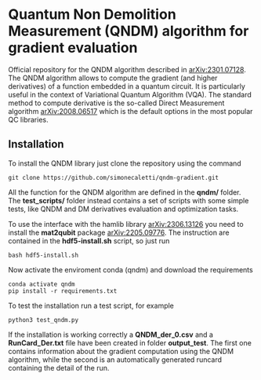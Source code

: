 # Quantum Non Demolition Measurement (QNDM) algorithm for gradient evaluation

Official repository for the QNDM algorithm described in [arXiv:2301.07128](https://arxiv.org/abs/2301.07128).
The QNDM algorithm allows to compute the gradient (and higher derivatives) of a function embedded in a quantum circuit. It is particularly useful in the context of Variational Quantum Algorithm (VQA).
The standard method to compute derivative is the so-called Direct Measurement algorithm [arXiv:2008.06517](https://arxiv.org/abs/2008.06517) which is the default options in the most popular QC libraries.

## Installation

To install the QNDM library just clone the repository using the command
```
git clone https://github.com/simonecaletti/qndm-gradient.git 
```
All the function for the QNDM algorithm are defined in the **qndm/** folder. The **test_scripts/** folder instead contains a set of scripts with some simple tests, like QNDM and DM derivatives evaluation and optimization tasks.

To use the interface with the hamlib library [arXiv:2306.13126](https://arxiv.org/abs/2306.13126) you need to install the **mat2qubit** package [arXiv:2205.09776](https://arxiv.org/abs/2205.09776). The instruction are contained in the **hdf5-install.sh** script, so just run 
```
bash hdf5-install.sh
```
Now activate the enviroment conda (qndm) and download the requirements
```
conda activate qndm
pip install -r requirements.txt
```
To test the installation run a test script, for example 
```
python3 test_qndm.py 
```
If the installation is working correctly a **QNDM_der_0.csv** and a **RunCard_Der.txt** file have been created in folder **output_test**. The first one contains information about the gradient computation using the QNDM algorithm, while the second is an automatically generated runcard containing the detail of the run.

